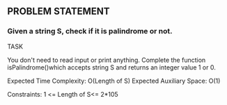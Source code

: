 ## PROBLEM STATEMENT
### Given a string S, check if it is palindrome or not.

TASK

You don't need to read input or print anything. Complete the function isPalindrome()which accepts string S and returns an integer value 1 or 0.

Expected Time Complexity: O(Length of S)
Expected Auxiliary Space: O(1)

Constraints:
1 <= Length of S<= 2*105
